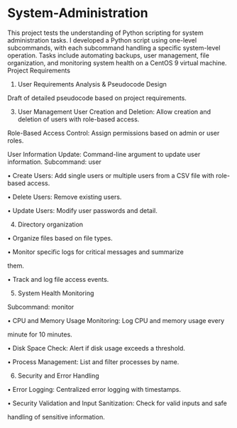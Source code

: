 # System-Administration
This project tests the understanding of Python scripting for system administration tasks. I developed a Python script using one-level subcommands, with each subcommand handling a specific system-level operation. Tasks include automating backups, user management, file organization, and monitoring system health on a CentOS 9 virtual machine.
Project Requirements
1.	User Requirements Analysis & Pseudocode Design

Draft of detailed pseudocode based on project requirements.

3.	 User Management 
User Creation and Deletion: Allow creation and deletion of users with role-based access.

Role-Based Access Control: Assign permissions based on admin or user roles.

User Information Update: Command-line argument to update user information.
Subcommand: user

• Create Users: Add single users or multiple users from a CSV file with role-based
access.

• Delete Users: Remove existing users.

• Update Users: Modify user passwords and detail.

4.	Directory organization

•	Organize files based on file types.

•	Monitor specific logs for critical messages and summarize

them.

•	Track and log file access events.

5.	System Health Monitoring 

Subcommand: monitor

• CPU and Memory Usage Monitoring: Log CPU and memory usage every

minute for 10 minutes.

• Disk Space Check: Alert if disk usage exceeds a threshold.

• Process Management: List and filter processes by name.

6. Security and Error Handling 

• Error Logging: Centralized error logging with timestamps.

• Security Validation and Input Sanitization: Check for valid inputs and safe

handling of sensitive information.




